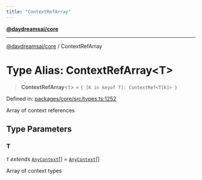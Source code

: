 ```yaml
---
title: "ContextRefArray"
---
```


[**@daydreamsai/core**](./api-reference.md)

***

[@daydreamsai/core](./api-reference.md) / ContextRefArray

# Type Alias: ContextRefArray\<T\>

> **ContextRefArray**\<`T`\> = `{ [K in keyof T]: ContextRef<T[K]> }`

Defined in: [packages/core/src/types.ts:1252](https://github.com/dojoengine/daydreams/blob/95678f46ea3908883ec80d853a28c9f23ca4f5c2/packages/core/src/types.ts#L1252)

Array of context references

## Type Parameters

### T

`T` *extends* [`AnyContext`](./AnyContext.md)[] = [`AnyContext`](./AnyContext.md)[]

Array of context types
